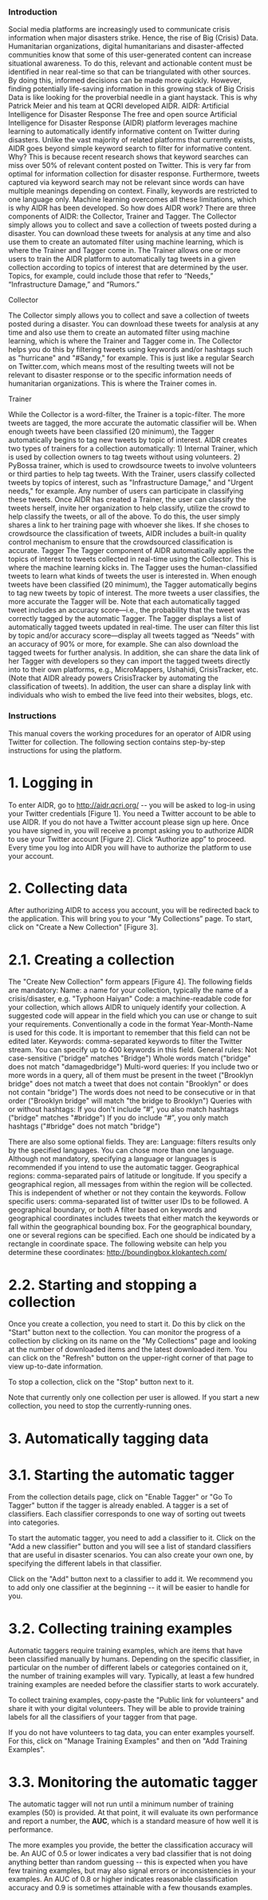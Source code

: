### Introduction

Social media platforms are increasingly used to communicate crisis information when major disasters strike. Hence, the rise of Big (Crisis) Data. Humanitarian organizations, digital humanitarians and disaster-affected communities know that some of this user-generated content can increase situational awareness. To do this, relevant and actionable content must be identified in near real-time so that can be triangulated with other sources. By doing this, informed decisions can be made more quickly. However, finding potentially life-saving information in this growing stack of Big Crisis Data is like looking for the proverbial needle in a giant haystack. This is why Patrick Meier and his team at QCRI developed AIDR.
AIDR: Artificial Intelligence for Disaster Response
The free and open source Artificial Intelligence for Disaster Response (AIDR) platform leverages machine learning to automatically identify informative content on Twitter during disasters. Unlike the vast majority of related platforms that currently exists, AIDR goes beyond simple keyword search to filter for informative content. Why? This is because recent research shows that keyword searches can miss over 50% of relevant content posted on Twitter. This is very far from optimal for information collection for disaster response. Furthermore, tweets captured via keyword search may not be relevant since words can have multiple meanings depending on context. Finally, keywords are restricted to one language only. Machine learning overcomes all these limitations, which is why AIDR has been developed.
So how does AIDR work? There are three components of AIDR: the Collector, Trainer and Tagger. The Collector simply allows you to collect and save a collection of tweets posted during a disaster. You can download these tweets for analysis at any time and also use them to create an automated filter using machine learning, which is where the Trainer and Tagger come in. The Trainer allows one or more users to train the AIDR platform to automatically tag tweets in a given collection according to topics  of interest that are determined by the user. Topics, for example, could include those that refer to “Needs,” “Infrastructure Damage,” and “Rumors.” 

Collector

The Collector simply allows you to collect and save a collection of tweets posted during a disaster. You can download these tweets for analysis at any time and also use them to create an automated filter using machine learning, which is where the Trainer and Tagger come in. The Collector helps you do this by filtering tweets using keywords and/or hashtags such as "hurricane" and "#Sandy," for example. This is just like a regular Search on Twitter.com, which means most of the resulting tweets will not be relevant to disaster response or to the specific information needs of humanitarian organizations. This is where the Trainer comes in.

Trainer

While the Collector is a word-filter, the Trainer is a topic-filter. The more tweets are tagged, the more accurate the automatic classifier will be. When enough tweets have been classified (20 minimum), the Tagger automatically begins to tag new tweets by topic of interest. AIDR creates two types of trainers for a collection automatically: 1) Internal Trainer, which is used by collection owners to tag tweets without using volunteers. 2) PyBossa trainer, which is used to crowdsource tweets to involve volunteers or third parties to help tag tweets. 
With the Trainer, users classify collected tweets by topics of interest, such as "Infrastructure Damage," and "Urgent needs," for example. Any number of users can participate in classifying these tweets. Once AIDR has created  a Trainer, the user can classify the tweets herself, invite her organization to help classify, utilize the crowd to help classify the tweets, or all of the above. To do this, the user simply shares a link to her training page with whoever she likes. If she choses to crowdsource the classification of tweets, AIDR includes a built-in quality control mechanism to ensure that the crowdsourced classification is accurate. 
Tagger
The Tagger component of AIDR automatically applies the topics of interest to tweets collected in real-time using the Collector. This is where the machine learning kicks in. The Tagger uses the human-classified tweets to learn what kinds of tweets the user is interested in. When enough tweets have been classified (20 minimum), the Tagger automatically begins to tag new tweets by topic of interest. The more tweets a user classifies, the more accurate the Tagger will be. Note that each automatically tagged tweet includes an accuracy score—i.e., the probability that the tweet was correctly tagged by the automatic Tagger.
The Tagger displays a list of automatically tagged tweets updated in real-time. The user can filter this list by topic and/or accuracy score—display all tweets tagged as “Needs” with an accuracy of 90% or more, for example. She can also download the tagged tweets for further analysis. In addition, she can share the data link of her Tagger with developers so they can import the tagged tweets directly into to their own platforms, e.g., MicroMappers, Ushahidi, CrisisTracker, etc. (Note that AIDR already powers CrisisTracker by automating the classification of tweets). In addition, the user can share a display link with individuals who wish to embed the live feed into their websites, blogs, etc.

### Instructions

This manual covers the working procedures for an operator of AIDR using Twitter for collection. The following section contains step-by-step instructions for using the platform.

# 1. Logging in

To enter AIDR, go to http://aidr.qcri.org/ -- you will be asked to log-in using your Twitter credentials [Figure 1]. You need a Twitter account to be able to use AIDR. If you do not have a Twitter account please sign up here. Once you have signed in, you will receive a prompt asking you to authorize AIDR to use your Twitter account [Figure 2]. Click “Authorize app” to proceed. Every time you log into AIDR you will have to authorize the platform to use your account. 


# 2. Collecting data 

After authorizing AIDR to access you account, you will be redirected back to the application. This will bring you to your “My Collections” page. To start, click on "Create a New Collection" [Figure 3].


# 2.1. Creating a collection

The "Create New Collection" form appears [Figure 4]. The following fields are mandatory:
Name: a name for your collection, typically the name of a crisis/disaster, e.g. "Typhoon Haiyan"
Code: a machine-readable code for your collection, which allows AIDR to uniquely identify your collection. A suggested code will appear in the field which you can use or change to suit your requirements. Conventionally a code in the format Year-Month-Name is used for this code. It is important to remember that this field can not be edited later.
Keywords: comma-separated keywords to filter the Twitter stream. You can specify up to 400 keywords in this field.
General rules:
Not case-sensitive ("bridge" matches "Bridge")
Whole words match ("bridge" does not match "damagedbridge")
Multi-word queries:
If you include two or more words in a query, all of them must be present in the tweet ("Brooklyn bridge" does not match a tweet that does not contain "Brooklyn" or does not contain "bridge")
The words does not need to be consecutive or in that order ("Brooklyn bridge" will match "the bridge to Brooklyn")
Queries with or without hashtags:
If you don't include “#”, you also match hashtags ("bridge" matches "#bridge")
If you do include “#”, you only match hashtags ("#bridge" does not match "bridge")


There are also some optional fields. They are:
Language: filters results only by the specified languages. You can chose more than one language. Although not mandatory, specifying a language or languages is recommended if you intend to use the automatic tagger.
Geographical regions: comma-separated pairs of latitude or longitude. If you specify a geographical region, all messages from within the region will be collected. This is independent of whether or not they contain the keywords.
Follow specific users: comma-separated list of twitter user IDs to be followed.
A geographical boundary, or both A filter based on keywords and geographical coordinates includes tweets that either match the keywords or fall within the geographical bounding box.
For the geographical boundary, one or several regions can be specified. Each one should be indicated by a rectangle in coordinate space. The following website can help you determine these coordinates: http://boundingbox.klokantech.com/


# 2.2. Starting and stopping a collection

Once you create a collection, you need to start it. Do this by click on the "Start" button next to the collection. You can monitor the progress of a collection by clicking on its name on the "My Collections" page and looking at the number of downloaded items and the latest downloaded item. You can click on the "Refresh" button on the upper-right corner of that page to view up-to-date information.

To stop a collection, click on the "Stop" button next to it.

Note that currently only one collection per user is allowed. If you start a new collection, you need to stop the currently-running ones.

# 3. Automatically tagging data

# 3.1. Starting the automatic tagger

From the collection details page, click on "Enable Tagger" or "Go To Tagger" button if the tagger is already enabled. A tagger is a set of classifiers. Each classifier corresponds to one way of sorting out tweets into categories.

To start the automatic tagger, you need to add a classifier to it. Click on the "Add a new classifier" button and you will see a list of standard classifiers that are useful in disaster scenarios. You can also create your own one, by specifying the different labels in that classifier.

Click on the "Add" button next to a classifier to add it. We recommend you to add only one classifier at the beginning -- it will be easier to handle for you.

# 3.2. Collecting training examples

Automatic taggers require training examples, which are items that have been classified manually by humans. Depending on the specific classifier, in particular on the number of different labels or categories contained on it, the number of training examples will vary. Typically, at least a few hundred training examples are needed before the classifier starts to work accurately.

To collect training examples, copy-paste the "Public link for volunteers" and share it with your digital volunteers. They will be able to provide training labels for all the classifiers of your tagger from that page.

If you do not have volunteers to tag data, you can enter examples yourself. For this, click on "Manage Training Examples" and then on "Add Training Examples". 

# 3.3. Monitoring the automatic tagger

The automatic tagger will not run until a minimum number of training examples (50) is provided. At that point, it will evaluate its own performance and report a number, the **AUC**, which is a standard measure of how well it is performance.

The more examples you provide, the better the classification accuracy will be. An AUC of 0.5 or lower indicates a very bad classifier that is not doing anything better than random guessing -- this is expected when you have few training examples, but may also signal errors or inconsistencies in your examples. An AUC of 0.8 or higher indicates reasonable classification accuracy and 0.9 is sometimes attainable with a few thousands examples.